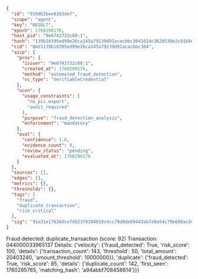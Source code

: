 ```json
{
  "id": "919d62bee6383def",
  "scope": "agent",
  "key": "RESULT",
  "epoch": 1760290176,
  "host_pid": "9e6742732c60:1",
  "hash": "139b10395ed99e26ca145a79139d91acacbbc3041814c3626530e2c9169e55db",
  "cid": "QmV1139b10395ed99e26ca145a79139d91acacbbc304",
  "aicp": {
    "prov": {
      "issuer": "9e6742732c60:1",
      "created_at": 1760290176,
      "method": "automated_fraud_detection",
      "vc_type": "VerifiableCredential"
    },
    "ucon": {
      "usage_constraints": [
        "no_pii_export",
        "audit_required"
      ],
      "purpose": "fraud_detection_analysis",
      "enforcement": "mandatory"
    },
    "eval": {
      "confidence": 1.0,
      "evidence_count": 0,
      "review_status": "pending",
      "evaluated_at": 1760290176
    }
  },
  "sources": [],
  "edges": [],
  "metrics": {},
  "thresholds": {},
  "tags": [
    "fraud",
    "duplicate_transaction",
    "risk_critical"
  ],
  "sig": "91a31e17626dce7d823f8194018c4cc79d8de69443ab7e8a54c79e690acdc067"
}
```

Fraud detected: duplicate_transaction (score: 92)
Transaction: 044000033965137
Details: {'velocity': {'fraud_detected': True, 'risk_score': 100, 'details': {'transaction_count': 143, 'threshold': 50, 'total_amount': 20403240, 'amount_threshold': 10000000}}, 'duplicate': {'fraud_detected': True, 'risk_score': 85, 'details': {'duplicate_count': 142, 'first_seen': 1760285765, 'matching_hash': 'a94abbf708458614'}}}